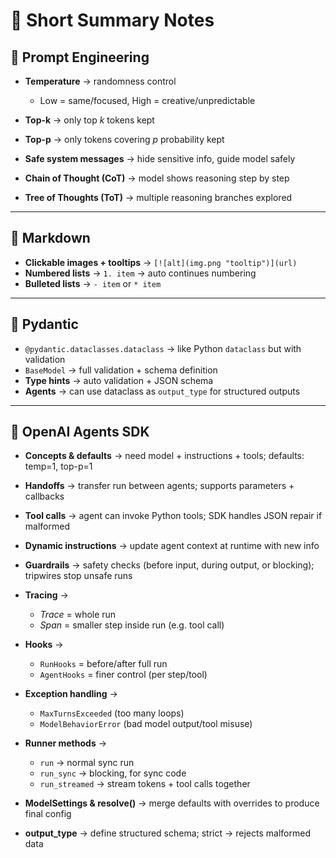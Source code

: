 # 📝 Short Summary Notes

## 🔹 Prompt Engineering

* **Temperature** → randomness control

  * Low = same/focused, High = creative/unpredictable
* **Top-k** → only top *k* tokens kept
* **Top-p** → only tokens covering *p* probability kept
* **Safe system messages** → hide sensitive info, guide model safely
* **Chain of Thought (CoT)** → model shows reasoning step by step
* **Tree of Thoughts (ToT)** → multiple reasoning branches explored

---

## 🔹 Markdown

* **Clickable images + tooltips** → `[![alt](img.png "tooltip")](url)`
* **Numbered lists** → `1. item` → auto continues numbering
* **Bulleted lists** → `- item` or `* item`

---

## 🔹 Pydantic

* `@pydantic.dataclasses.dataclass` → like Python `dataclass` but with validation
* `BaseModel` → full validation + schema definition
* **Type hints** → auto validation + JSON schema
* **Agents** → can use dataclass as `output_type` for structured outputs

---

## 🔹 OpenAI Agents SDK

* **Concepts & defaults** → need model + instructions + tools; defaults: temp=1, top-p=1
* **Handoffs** → transfer run between agents; supports parameters + callbacks
* **Tool calls** → agent can invoke Python tools; SDK handles JSON repair if malformed
* **Dynamic instructions** → update agent context at runtime with new info
* **Guardrails** → safety checks (before input, during output, or blocking); tripwires stop unsafe runs
* **Tracing** →

  * *Trace* = whole run
  * *Span* = smaller step inside run (e.g. tool call)
* **Hooks** →

  * `RunHooks` = before/after full run
  * `AgentHooks` = finer control (per step/tool)
* **Exception handling** →

  * `MaxTurnsExceeded` (too many loops)
  * `ModelBehaviorError` (bad model output/tool misuse)
* **Runner methods** →

  * `run` → normal sync run
  * `run_sync` → blocking, for sync code
  * `run_streamed` → stream tokens + tool calls together
* **ModelSettings & resolve()** → merge defaults with overrides to produce final config
* **output_type** → define structured schema; strict → rejects malformed data

